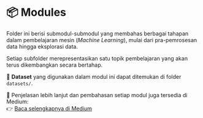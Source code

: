 # 📦 Modules

Folder ini berisi submodul-submodul yang membahas berbagai tahapan dalam pembelajaran mesin (*Machine Learning*), mulai dari pra-pemrosesan data hingga eksplorasi data.

Setiap subfolder merepresentasikan satu topik pembelajaran yang akan terus dikembangkan secara bertahap.

📂 **Dataset** yang digunakan dalam modul ini dapat ditemukan di folder `datasets/`.

📖 Penjelasan lebih lanjut dan pembahasan setiap modul juga tersedia di Medium:  
👉 [Baca selengkapnya di Medium](https://medium.com/@ihya400116)

